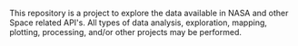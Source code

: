 This repository is a project to explore the data available in NASA and other Space related API's. All types of data analysis, exploration, mapping, plotting, processing, and/or other projects may be performed.
